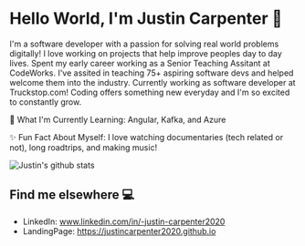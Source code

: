 
# Hello World, I'm Justin Carpenter 👋
I'm a software developer with a passion for solving real world problems digitally! I love working on projects that help improve peoples day to day lives. Spent my early career working as a Senior Teaching Assitant at CodeWorks. I've assited in teaching 75+ aspiring software devs and helped welcome them into the industry. Currently working as software developer at Truckstop.com! Coding offers something new everyday and I'm so excited to constantly grow.


🌱 What I'm Currently Learning: Angular, Kafka, and Azure

✨ Fun Fact About Myself: I love watching documentaries (tech related or not), long roadtrips, and making music!





![Justin's github stats](https://github-readme-stats.vercel.app/api?username=JustinCarpenter2020)


## Find me elsewhere 💻
- LinkedIn: www.linkedin.com/in/-justin-carpenter2020
- LandingPage: https://justincarpenter2020.github.io


